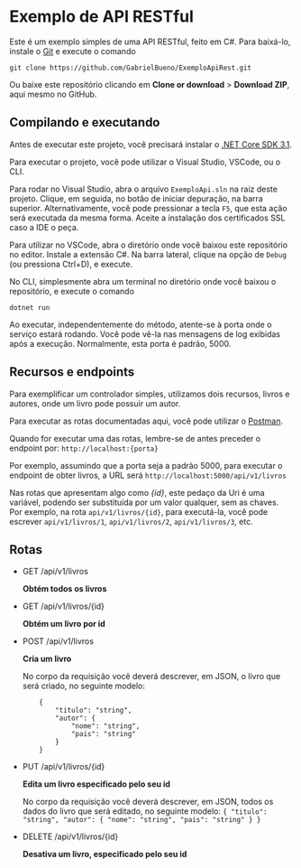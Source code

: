 # Exemplo de API RESTful

Este é um exemplo simples de uma API RESTful, feito em C#. Para baixá-lo, instale o [Git](https://git-scm.com/) e execute o comando 

`git clone https://github.com/GabrielBueno/ExemploApiRest.git`

Ou baixe este repositório clicando em **Clone or download** > **Download ZIP**, aqui mesmo no GitHub.

## Compilando e executando

Antes de executar este projeto, você precisará instalar o [.NET Core SDK 3.1](https://dotnet.microsoft.com/download).

Para executar o projeto, você pode utilizar o Visual Studio, VSCode, ou o CLI.

Para rodar no Visual Studio, abra o arquivo `ExemploApi.sln` na raiz deste projeto. Clique, em seguida, no botão de iniciar depuração, na barra superior. Alternativamente, você pode pressionar a tecla `F5`, que esta ação será executada da mesma forma. Aceite a instalação dos certificados SSL caso a IDE o peça.

Para utilizar no VSCode, abra o diretório onde você baixou este repositório no editor. Instale a extensão C#. Na barra lateral, clique na opção de `Debug` (ou pressiona Ctrl+D), e execute.

No CLI, simplesmente abra um terminal no diretório onde você baixou o repositório, e execute o comando

`dotnet run`

Ao executar, independentemente do método, atente-se à porta onde o serviço estará rodando. Você pode vê-la nas mensagens de log exibidas após a execução. Normalmente, esta porta é padrão, 5000. 

## Recursos e endpoints

Para exemplificar um controlador simples, utilizamos dois recursos, livros e autores, onde um livro pode possuir um autor.

Para executar as rotas documentadas aqui, você pode utilizar o [Postman](https://www.postman.com/).

Quando for executar uma das rotas, lembre-se de antes preceder o endpoint por:
`http://localhost:{porta}`

Por exemplo, assumindo que a porta seja a padrão 5000, para executar o endpoint de obter livros, a URL será 
`http://localhost:5000/api/v1/livros`

Nas rotas que apresentam algo como _{id}_, este pedaço da Uri é uma variável, podendo ser substituída por um valor qualquer, sem as chaves. Por exemplo, na rota `api/v1/livros/{id}`, para executá-la, você pode escrever `api/v1/livros/1`, `api/v1/livros/2`, `api/v1/livros/3`, etc.

## Rotas

 - GET /api/v1/livros 

    **Obtém todos os livros**

 - GET /api/v1/livros/{id} 

    **Obtém um livro por id**

 - POST /api/v1/livros 
 
    **Cria um livro**

    No corpo da requisição você deverá descrever, em JSON, o livro que será criado, no seguinte modelo:
    ````
        {
            "titulo": "string",
            "autor": {
                "nome": "string",
                "pais": "string"
            }
        }
    ````

 - PUT /api/v1/livros/{id} 
 
    **Edita um livro especificado pelo seu id**

    No corpo da requisição você deverá descrever, em JSON, todos os dados do livro que será editado, no seguinte modelo:
        ````
            {
                "titulo": "string",
                "autor": {
                    "nome": "string",
                    "pais": "string"
                }
            }
        ````

 - DELETE /api/v1/livros/{id} 
 
    **Desativa um livro, especificado pelo seu id**

